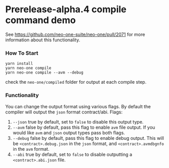 # Prerelease-alpha.4 compile command demo

See https://github.com/neo-one-suite/neo-one/pull/2071 for more information about this functionality.

### How To Start

```
yarn install
yarn neo-one compile
yarn neo-one compile --avm --debug
```

check the `neo-one/compiled` folder for output at each compile step.

### Functionality
You can change the output format using various flags. By default the compiler will output the `json` format contract/abi.
Flags:
  1. `--json` true by default, set to `false` to disable this output type.
  2. `--avm` false by default, pass this flag to enable `avm` file output. If you would like `avm` and `json` output types pass both flags.
  3. `--debug` false by default, pass this flag to enable debug output. This will be `<contract>.debug.json` in the `json` format, and `<contract>.avmdbgnfo` in the `avm` format.
  4. `--abi` true by default, set to `false` to disable outputting a `<contract>.abi.json` file.

